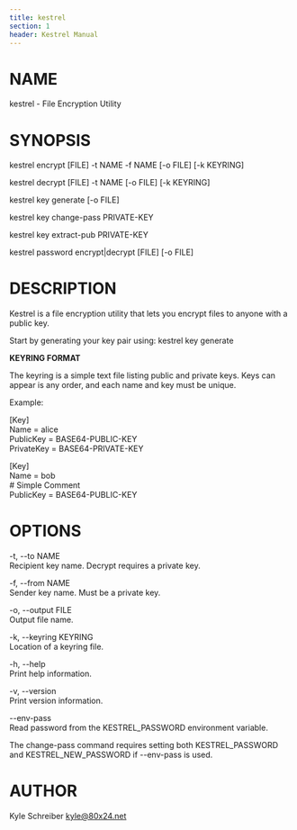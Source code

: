 ```yaml
---
title: kestrel
section: 1
header: Kestrel Manual
---
```


# NAME
kestrel - File Encryption Utility

# SYNOPSIS
kestrel encrypt [FILE] -t NAME -f NAME [-o FILE] [-k KEYRING]

kestrel decrypt [FILE] -t NAME [-o FILE] [-k KEYRING]

kestrel key generate [-o FILE]

kestrel key change-pass PRIVATE-KEY

kestrel key extract-pub PRIVATE-KEY

kestrel password encrypt|decrypt [FILE] [-o FILE]

# DESCRIPTION
Kestrel is a file encryption utility that lets you encrypt files to anyone with a public key.

Start by generating your key pair using: kestrel key generate

**KEYRING FORMAT**

The keyring is a simple text file listing public and private keys. Keys can
appear is any order, and each name and key must be unique.

Example:

[Key]  
Name = alice  
PublicKey = BASE64-PUBLIC-KEY  
PrivateKey = BASE64-PRIVATE-KEY  

[Key]  
Name = bob  
\# Simple Comment  
PublicKey = BASE64-PUBLIC-KEY  

# OPTIONS
-t, --to NAME  
Recipient key name. Decrypt requires a private key.

-f, --from NAME  
Sender key name. Must be a private key.

-o, --output FILE  
Output file name.

-k, --keyring KEYRING  
Location of a keyring file.

-h, --help  
Print help information.

-v, --version  
Print version information.

--env-pass  
Read password from the KESTREL_PASSWORD environment variable.

The change-pass command requires setting both KESTREL_PASSWORD and KESTREL_NEW_PASSWORD if --env-pass is used.

# AUTHOR
Kyle Schreiber <kyle@80x24.net>
